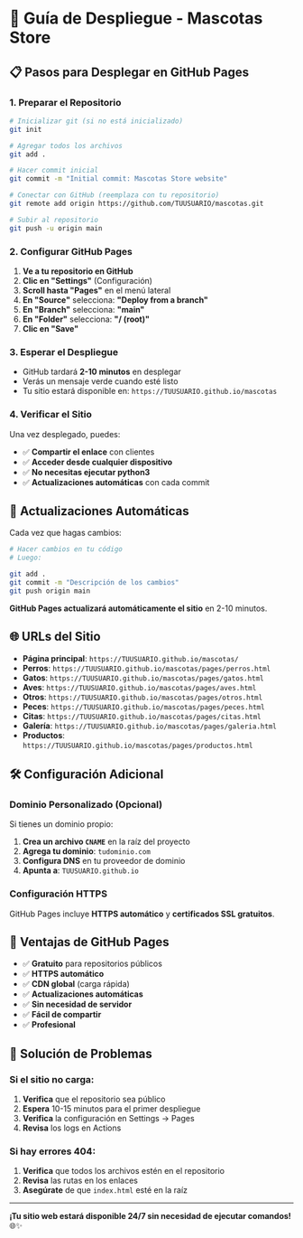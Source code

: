 # 🚀 Guía de Despliegue - Mascotas Store

## 📋 Pasos para Desplegar en GitHub Pages

### 1. Preparar el Repositorio

```bash
# Inicializar git (si no está inicializado)
git init

# Agregar todos los archivos
git add .

# Hacer commit inicial
git commit -m "Initial commit: Mascotas Store website"

# Conectar con GitHub (reemplaza con tu repositorio)
git remote add origin https://github.com/TUUSUARIO/mascotas.git

# Subir al repositorio
git push -u origin main
```

### 2. Configurar GitHub Pages

1. **Ve a tu repositorio en GitHub**
2. **Clic en "Settings"** (Configuración)
3. **Scroll hasta "Pages"** en el menú lateral
4. **En "Source"** selecciona: **"Deploy from a branch"**
5. **En "Branch"** selecciona: **"main"**
6. **En "Folder"** selecciona: **"/ (root)"**
7. **Clic en "Save"**

### 3. Esperar el Despliegue

- GitHub tardará **2-10 minutos** en desplegar
- Verás un mensaje verde cuando esté listo
- Tu sitio estará disponible en: `https://TUUSUARIO.github.io/mascotas`

### 4. Verificar el Sitio

Una vez desplegado, puedes:
- ✅ **Compartir el enlace** con clientes
- ✅ **Acceder desde cualquier dispositivo**
- ✅ **No necesitas ejecutar python3**
- ✅ **Actualizaciones automáticas** con cada commit

## 🔄 Actualizaciones Automáticas

Cada vez que hagas cambios:

```bash
# Hacer cambios en tu código
# Luego:

git add .
git commit -m "Descripción de los cambios"
git push origin main
```

**GitHub Pages actualizará automáticamente el sitio** en 2-10 minutos.

## 🌐 URLs del Sitio

- **Página principal**: `https://TUUSUARIO.github.io/mascotas/`
- **Perros**: `https://TUUSUARIO.github.io/mascotas/pages/perros.html`
- **Gatos**: `https://TUUSUARIO.github.io/mascotas/pages/gatos.html`
- **Aves**: `https://TUUSUARIO.github.io/mascotas/pages/aves.html`
- **Otros**: `https://TUUSUARIO.github.io/mascotas/pages/otros.html`
- **Peces**: `https://TUUSUARIO.github.io/mascotas/pages/peces.html`
- **Citas**: `https://TUUSUARIO.github.io/mascotas/pages/citas.html`
- **Galería**: `https://TUUSUARIO.github.io/mascotas/pages/galeria.html`
- **Productos**: `https://TUUSUARIO.github.io/mascotas/pages/productos.html`

## 🛠️ Configuración Adicional

### Dominio Personalizado (Opcional)

Si tienes un dominio propio:

1. **Crea un archivo `CNAME`** en la raíz del proyecto
2. **Agrega tu dominio**: `tudominio.com`
3. **Configura DNS** en tu proveedor de dominio
4. **Apunta a**: `TUUSUARIO.github.io`

### Configuración HTTPS

GitHub Pages incluye **HTTPS automático** y **certificados SSL gratuitos**.

## 📱 Ventajas de GitHub Pages

- ✅ **Gratuito** para repositorios públicos
- ✅ **HTTPS automático**
- ✅ **CDN global** (carga rápida)
- ✅ **Actualizaciones automáticas**
- ✅ **Sin necesidad de servidor**
- ✅ **Fácil de compartir**
- ✅ **Profesional**

## 🚨 Solución de Problemas

### Si el sitio no carga:
1. **Verifica** que el repositorio sea público
2. **Espera** 10-15 minutos para el primer despliegue
3. **Verifica** la configuración en Settings → Pages
4. **Revisa** los logs en Actions

### Si hay errores 404:
1. **Verifica** que todos los archivos estén en el repositorio
2. **Revisa** las rutas en los enlaces
3. **Asegúrate** de que `index.html` esté en la raíz

---

**¡Tu sitio web estará disponible 24/7 sin necesidad de ejecutar comandos!** 🌐✨
